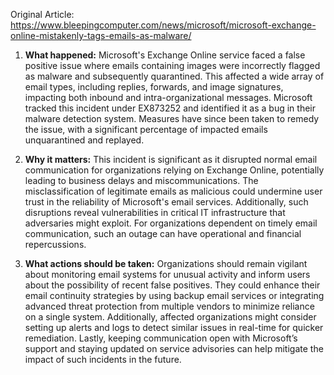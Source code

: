 Original Article: https://www.bleepingcomputer.com/news/microsoft/microsoft-exchange-online-mistakenly-tags-emails-as-malware/

1) **What happened:**
Microsoft's Exchange Online service faced a false positive issue where emails containing images were incorrectly flagged as malware and subsequently quarantined. This affected a wide array of email types, including replies, forwards, and image signatures, impacting both inbound and intra-organizational messages. Microsoft tracked this incident under EX873252 and identified it as a bug in their malware detection system. Measures have since been taken to remedy the issue, with a significant percentage of impacted emails unquarantined and replayed.

2) **Why it matters:**
This incident is significant as it disrupted normal email communication for organizations relying on Exchange Online, potentially leading to business delays and miscommunications. The misclassification of legitimate emails as malicious could undermine user trust in the reliability of Microsoft's email services. Additionally, such disruptions reveal vulnerabilities in critical IT infrastructure that adversaries might exploit. For organizations dependent on timely email communication, such an outage can have operational and financial repercussions.

3) **What actions should be taken:**
Organizations should remain vigilant about monitoring email systems for unusual activity and inform users about the possibility of recent false positives. They could enhance their email continuity strategies by using backup email services or integrating advanced threat protection from multiple vendors to minimize reliance on a single system. Additionally, affected organizations might consider setting up alerts and logs to detect similar issues in real-time for quicker remediation. Lastly, keeping communication open with Microsoft’s support and staying updated on service advisories can help mitigate the impact of such incidents in the future.